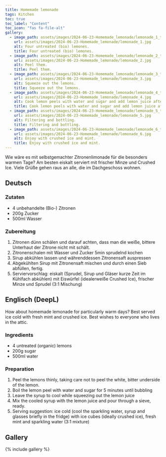 ```yaml
---
title: Homemade lemonade
tags: Kitchen
toc: true
toc_label: "Content"
toc_icon: "fas fa-file-alt"
gallery:
  - image_path: assets/images/2024-06-23-Homemade_lemonade/lemonade_1_th.jpg
    url: assets/images/2024-06-23-Homemade_lemonade/lemonade_1.jpg
    alt: Four untreated (bio) lemones.
    title: Four untreated (bio) lemones.
  - image_path: assets/images/2024-06-23-Homemade_lemonade/lemonade_2_th.jpg
    url: assets/images/2024-06-23-Homemade_lemonade/lemonade_2.jpg
    alt: Peel them.
    title: Peel them.
  - image_path: assets/images/2024-06-23-Homemade_lemonade/lemonade_3_th.jpg
    url: assets/images/2024-06-23-Homemade_lemonade/lemonade_3.jpg
    alt: Squeeze out the lemons.
    title: Squeeze out the lemons.
  - image_path: assets/images/2024-06-23-Homemade_lemonade/lemonade_4_th.jpg
    url: assets/images/2024-06-23-Homemade_lemonade/lemonade_4.jpg
    alt: Cook lemon peels with water and sugar and add lemon juice after cooling.
    title: Cook lemon peels with water and sugar and add lemon juice after cooling.
  - image_path: assets/images/2024-06-23-Homemade_lemonade/lemonade_5_th.jpg
    url: assets/images/2024-06-23-Homemade_lemonade/lemonade_5.jpg
    alt: Filtering and bottling.
    title: Filtering and bottling.
  - image_path: assets/images/2024-06-23-Homemade_lemonade/lemonade_6_th.jpg
    url: assets/images/2024-06-23-Homemade_lemonade/lemonade_6.jpg
    alt: Enjoy with crushed ice and mint.
    title: Enjoy with crushed ice and mint.
---
```


Wie wäre es mit selbstgemachter Zitronenlimonade für die besonders warmen Tage? Am besten eiskalt serviert mit frischer Minze und Crushed Ice. Viele Grüße gehen raus an alle, die im Dachgeschoss wohnen.


## Deutsch

### Zutaten
* 4 unbehandelte (Bio-) Zitronen
* 200g Zucker
* 500ml Wasser

### Zubereitung
1. Zitronen dünn schälen und darauf achten, dass man die weiße, bittere Unterhaut der Zitrone nicht mit schält.
2. Zitronenschalen mit Wasser und Zucker 5min sprudelnd kochen
3. Sirup abkühlen lassen und währenddessen Zitronensaft auspressen
4. Abgekühlten Sirup mit Zitronensaft mischen und durch einen Sieb abfüllen, fertig.
5. Serviervorschlag: eiskalt (Sprudel, Sirup und Gläser kurze Zeit im Kühlfach abkühlen) mit Eiswürfel (idealerweiße Crushed Ice), frischer Minze und Sprudel (3:1 Mischung)


## Englisch (DeepL)
How about homemade lemonade for particularly warm days? Best served ice cold with fresh mint and crushed ice. Best wishes to everyone who lives in the attic.

### Ingredients
* 4 untreated (organic) lemons
* 200g sugar
* 500ml water

### Preparation
1. Peel the lemons thinly, taking care not to peel the white, bitter underside of the lemon.
2. Boil the lemon peel with water and sugar for 5 minutes until bubbling
3. Leave the syrup to cool while squeezing out the lemon juice
4. Mix the cooled syrup with the lemon juice and pour through a sieve, ready.
5. Serving suggestion: ice cold (cool the sparkling water, syrup and glasses briefly in the fridge) with ice cubes (ideally crushed ice), fresh mint and sparkling water (3:1 mixture)


## Gallery

{% include gallery %}
